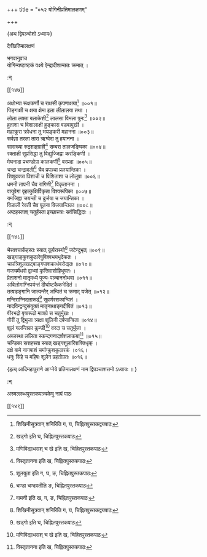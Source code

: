 +++
title = "०५२ योगिनीप्रतिमालक्षणम्"

+++

\{अथ द्विपञ्चोशो ऽध्यायः\}

देवीप्रतिमालक्षणं  
    
भगवानुवाच  
योगिन्यष्टाष्टकं वक्ष्ये ऐन्द्रादीशान्ततः क्रमात्   ।  
    
:न्  
    
[^१]: शिखिनीसूत्रवान् शनिरिति ग, घ, चिह्नितपुस्तकद्वयपाठः  
    
[^२]: खड्गो इति घ, चिह्नितपुस्तकपाठः  
    
[^३]: मणिविद्याधराश् च खे इति ख, चिहितपुस्तकपाठः  
    
[^४]: विस्तृतानना इति ख, चिह्नितपुस्तकपाठः  
    
[^५]: शूलयुता इति ग, घ, ङ, चिह्नितपुस्तकपाठः  

[[१४७]]
    
अक्षोभ्या रूक्षकर्णो च राक्षसी कृपणाक्षया[^१]   ॥००१॥  
पिङ्गाक्षी च क्षया क्षेमा इला लीलालया तथा   ।  
लोला लक्ता बलाकेशी[^२] लालसा विमला पुनः[^३] ॥००२॥  
हुताशा च विशालाक्षी हुङ्कारा वडवामुखी   ।  
महाक्रूरा क्रोधना तु भयङ्करी महानना ॥००३॥  
सर्वज्ञा तरला तारा ऋग्वेदा तु हयानना ।  
साराख्या रुद्रशङ्ग्राही[^४] सम्बरा तालजङ्घिका   ॥००४॥  
रक्ताक्षी सुप्रसिद्धा तु विद्युज्जिह्वा करङ्किणी ।  
मेघनादा प्रचण्डोग्रा कालकर्णी[^५] वरप्रदा ॥००५॥  
चन्द्रा चन्द्रावली[^६] चैव प्रपञ्चा प्रलयान्तिका ।  
शिशुवक्त्रा पिशाची च पिशिताशा च लोलुपा ॥००६॥  
धमनी तापनी चैव रागिणी[^७] विकृतानना ।  
वायुवेगा वृहत्कुक्षिर्विकृता विश्वरूपिका ॥००७॥  
यमजिह्वा जयन्ती च दुर्जया च जयान्तिका ।  
विडाली रेवती चैव पूतना विजयान्तिका ॥००८॥  
अष्टहस्ताश् चतुर्हस्ता इच्छास्त्राः सर्वसिद्धिदाः   ।  
    
:न्  
    
[^१]: क्षपणा क्षमा इति ख, चिह्नितपुस्तकपाठः । क्षपणा  
क्षपा इति ग, घ, चिह्नितपुस्तकद्वयकपाठः  
    
[^२]: लोला रक्ता च लोकेशो इति ग, घ, ङ, चिह्निअपुस्तकत्रयपाठः  
    
[^३]: विमला तत इति ग, घ, चिह्नितपुस्तकद्वयपाठः  
    
[^४]: रससङ्ग्राही इति ख, चिह्नितपुस्तकपाठः । वसुसङ्ग्राही इति घ,  
चिह्नितपुस्तकपाठः  
    
[^५]: कालवर्णी इति ग, घ, चिह्नितपुस्तकद्वयपाठः  
    
[^६]: चण्डा चण्दवतीति ङ, चिह्नितपुस्तकपाठः  
    
[^७]: वामनी इति ख, ग, ङ, चिह्नितपुस्तकपाठः  

[[१४८]]
    
भैरवश्चार्कहस्तः स्यात् कूर्परास्यो[^१] जटेन्दुभृत्   ॥००९॥  
खड्गाङ्कुशकुठारेषुविश्वभयभृदेकतः   ।  
चापत्रिशूलखट्वाङ्गपाशकार्धवरोद्यतः ॥०१०॥  
गजचर्मधरो द्वाभ्यां कृत्तिवासोहिभूषतः ।  
प्रेताशनो मातृमध्ये पूज्यः पञ्चाननोथवा ॥०११॥  
अविलोमाग्निपर्यन्तं दीर्घाष्टकैकभेदितं ।  
तत्षडङ्गानि जात्यन्तैर् अन्वितं च क्रमाद् यजेत् ॥०१२॥  
मन्दिराग्निदलारूढं[^२] सुवर्णरसकान्वितं ।  
नादविन्द्वन्दुसंयुक्तं मातृनाथाङ्गदीपितं   ॥०१३॥  
वीरभद्रो वृषारूढो मात्रग्रे स चतुर्मुखः   ।  
गौरीं तु द्विभुजा त्र्यक्षा शूलिनी दर्पणान्विता   ॥०१४॥  
शूलं गलन्तिका कुण्डी[^३] वरदा च चतुर्भुजा ।  
अब्जस्था ललिता स्कन्दगणादर्शशलाकया[^४] ॥०१५॥  
चण्डिका सशहस्ता स्यात् खड्गशूलारिशक्तिधृक्   ।  
दक्षे वामे नागपाशं चर्माग्कुशकुठारकं   ।०१६।  
धनुः सिंहे च महिषः शूलेन प्रहतोग्रतः ॥०१६॥  
    
\{इत्य् आदिमहापुराणे आग्नेये प्रतिमालक्षणं नाम द्विपञ्चाशत्तमो ऽध्यायः ॥  }
    
:न्  
[^१]: दन्तुरास्य इति ख, घ, चिह्नितपुस्तकद्वयपाठः  
    
[^२]: मण्डलाग्निदलारूढमिति ङ, चिह्नितपुस्तकपाठः  
    
[^३]: शूलं गलन्ती कुण्डी चेति ख, चिह्नितपुस्तकपाठः  
    
[^४]: स्कन्दगणा दश विनायका इति ख, चिहिनितपुस्तकपाठः  
    
[^५]: अत्र चण्डिकादशहस्तेषु खड्गशूलारिशक्तिधृगिति युक्तः  
पाठः  
    
अस्मल्लब्धपुस्तकपञ्चकेषु नायं पाठः  

[[१४९]]
    